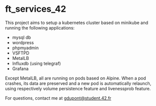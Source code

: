 # ft_services_42

This project aims to setup a kubernetes cluster based on minikube and running the following applications:
- mysql db
- wordpress
- phpmyadmin
- VSFTPD
- MetalLB
- Influxdb (using telegraf)
- Grafana

Except MetalLB, all are running on pods based on Alpine. When a pod crashes, its data are preserved and a new pod is automatically relaunch, 
using respectively volume persistence feature and livenessprob feature.

For questions, contact me at gdupont@student.42.fr
